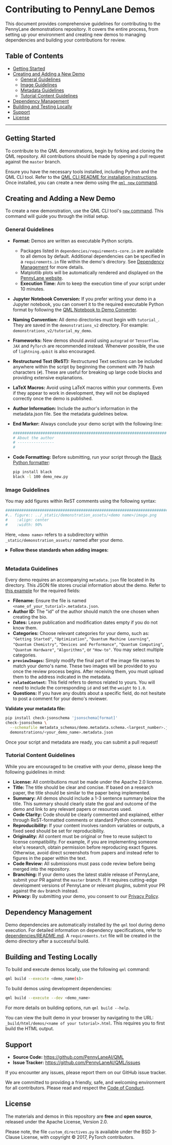 # Contributing to PennyLane Demos

This document provides comprehensive guidelines for contributing to the PennyLane demonstrations repository. It covers the entire process, from setting up your environment and creating new demos to managing dependencies and building your contributions for review.

## Table of Contents

*   [Getting Started](#getting-started)
*   [Creating and Adding a New Demo](#creating-and-adding-a-new-demo)
    *   [General Guidelines](#general-guidelines)
    *   [Image Guidelines](#image-guidelines)
    *   [Metadata Guidelines](#metadata-guidelines)
    *   [Tutorial Content Guidelines](#tutorial-content-guidelines)
*   [Dependency Management](#dependency-management)
*   [Building and Testing Locally](#building-and-testing-locally)
*   [Support](#support)
*   [License](#license)

---

## Getting Started

To contribute to the QML demonstrations, begin by forking and cloning the QML repository. All contributions should be made by opening a pull request against the `master` branch.

Ensure you have the necessary tools installed, including Python and the QML CLI tool. Refer to the [QML CLI README for installation instructions](/documentation/qml-cli.md#installation). Once installed, you can create a new demo using the [`qml new` command](#creating-and-adding-a-new-demo).

## Creating and Adding a New Demo

To create a new demonstration, use the QML CLI tool's [`new` command](/documentation/qml-cli.md#new). This command will guide you through the initial setup.

### General Guidelines

*   **Format:** Demos are written as executable Python scripts.
    *   Packages listed in `dependencies/requirements-core.in` are available to all demos by default. Additional dependencies can be specified in a `requirements.in` file within the demo's directory. See [Dependency Management](#dependency-management) for more details.
    *   Matplotlib plots will be automatically rendered and displayed on the [PennyLane website](https://pennylane.ai/qml/demonstrations).      
    *   **Execution Time:** Aim to keep the execution time of your script under 10 minutes.
*   **Jupyter Notebook Conversion:** If you prefer writing your demo in a Jupyter notebook, you can convert it to the required executable Python format by following the [QML Notebook to Demo Converter](https://github.com/PennyLaneAI/qml/tree/master/notebook_converter).
*   **Naming Convention:** All demo directories must begin with `tutorial_`. They are saved in the `demonstrations_v2` directory. For example: `demonstrations_v2/tutorial_my_demo`.
*   **Frameworks:** New demos should avoid using `autograd` or `TensorFlow`. `JAX` and `PyTorch` are recommended instead. Whenever possible, the use of `lightning.qubit` is also encouraged.
*   **Restructured Text (ReST):** Restructured Text sections can be included anywhere within the script by beginning the comment with 79 hash characters (`#`). These are useful for breaking up large code blocks and providing extensive explanations.
*   **LaTeX Macros:** Avoid using LaTeX macros within your comments. Even if they appear to work in development, they will not be displayed correctly once the demo is published.
*   **Author Information:** Include the author's information in the metadata.json file. See the metadata guidelines below.
*   **End Marker:** Always conclude your demo script with the following line:


    ```python
    ##############################################################################
    # About the author
    # ----------------
    #
    ```

*   **Code Formatting:** Before submitting, run your script through the [Black Python formatter](https://github.com/psf/black):

    ```bash
    pip install black
    black -l 100 demo_new.py
    ```

### Image Guidelines

You may add figures within ReST comments using the following syntax:

```python
##############################################################################
#.. figure:: ../_static/demonstration_assets/<demo name>/image.png
#    :align: center
#    :width: 90%
```

Here, `<demo name>` refers to a subdirectory within `_static/demonstration_assets/` named after your demo.

<details>
  <summary><b>Follow these standards when adding images:</b></summary>

  ### File Size

  *   Always aim to keep image file sizes in kilobytes (KB).
  *   Always compress images to the best possible size where quality remains acceptable.

  ### Formats

  *   Use `.png` for all static images (decorative, descriptive, logos, etc.).
  *   Use `.gif` for animated images.

  ### Dimensions

  *   To maintain quality and performance, every image should be twice (2X) its visible dimension size on the web page, and at a minimum of `150 ppi/dpi` (preferably `300 ppi/dpi`).
</details>
<br>

### Metadata Guidelines

Every demo requires an accompanying `metadata.json` file located in its directory. This JSON file stores crucial information about the demo. Refer to [this example](https://github.com/PennyLaneAI/qml/blob/master/demonstrations/tutorial_here_comes_the_sun.metadata.json) for the required fields:

*   **Filename:** Ensure the file is named `<name_of_your_tutorial>.metadata.json`.
*   **Author ID:** The "id" of the author should match the one chosen when creating the bio.
*   **Dates:** Leave publication and modification dates empty if you do not know them.
*   **Categories:** Choose relevant categories for your demo, such as: `"Getting Started"`, `"Optimization"`, `"Quantum Machine Learning"`, `"Quantum Chemistry"`, `"Devices and Performance"`, `"Quantum Computing"`, `"Quantum Hardware"`, `"Algorithms"`, or `"How-to"`. You may select multiple categories.
*   **`previewImages`:** Simply modify the final part of the image file names to match your demo's name. These two images will be provided to you once the review process begins. After receiving them, you must upload them to the address indicated in the metadata.
*   **`relatedContent`:** This field refers to demos related to yours. You will need to include the corresponding `id` and set the `weight` to `1.0`.
*   **Questions:** If you have any doubts about a specific field, do not hesitate to post a comment for your demo's reviewer.

**Validate your metadata file:**

```bash
pip install check-jsonschema 'jsonschema[format]'
check-jsonschema \
  --schemafile metadata_schemas/demo.metadata.schema.<largest_number>.json \
  demonstrations/<your_demo_name>.metadata.json
```

Once your script and metadata are ready, you can submit a pull request!

### Tutorial Content Guidelines

While you are encouraged to be creative with your demo, please keep the following guidelines in mind:

*   **License:** All contributions must be made under the Apache 2.0 license.
*   **Title:** The title should be clear and concise. If based on a research paper, the title should be similar to the paper being implemented.
*   **Summary:** All demos should include a 1-3 sentence summary below the title. This summary should clearly state the goal and outcome of the demo and link to any relevant papers or resources used.
*   **Code Clarity:** Code should be clearly commented and explained, either through ReST-formatted comments or standard Python comments.
*   **Reproducibility:** If your content involves random variables or outputs, a fixed seed should be set for reproducibility.
*   **Originality:** All content must be original or free to reuse subject to license compatibility. For example, if you are implementing someone else's research, obtain permission before reproducing exact figures. Otherwise, avoid direct screenshots from papers and instead refer to figures in the paper within the text.
*   **Code Review:** All submissions must pass code review before being merged into the repository.
*   **Branching:** If your demo uses the latest stable release of PennyLane, submit your PR against the `master` branch. If it requires cutting-edge development versions of PennyLane or relevant plugins, submit your PR against the `dev` branch instead.
*   **Privacy:** By submitting your demo, you consent to our [Privacy Policy](https://pennylane.ai/privacy/).

## Dependency Management

Demo dependencies are automatically installed by the `qml` tool during demo execution. For detailed information on dependency specifications, refer to [dependencies/README.md](./dependencies/README.md). A `requirements.txt` file will be created in the demo directory after a successful build.

## Building and Testing Locally

To build and execute demos locally, use the following `qml` command:

```bash
qml build --execute <demo_name(s)>
```

To build demos using development dependencies:

```bash
qml build --execute --dev <demo_name>
```

For more details on building options, run `qml build --help`.

You can view the built demo in your browser by navigating to the URL: `_build/html/demos/<name of your tutorial>.html`. This requires you to first build the HTML output.

## Support

*   **Source Code:** https://github.com/PennyLaneAI/QML
*   **Issue Tracker:** https://github.com/PennyLaneAI/QML/issues

If you encounter any issues, please report them on our GitHub issue tracker.

We are committed to providing a friendly, safe, and welcoming environment for all contributors. Please read and respect the [Code of Conduct](/.github/CODE_OF_CONDUCT.md).

## License

The materials and demos in this repository are **free** and **open source**, released under the Apache License, Version 2.0.

Please note, the file `custom_directives.py` is available under the BSD 3-Clause License, with copyright © 2017, PyTorch contributors.